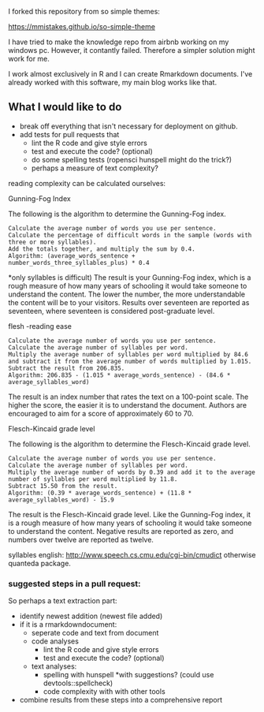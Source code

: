I forked this repository from so simple themes:

https://mmistakes.github.io/so-simple-theme

I have tried to make the knowledge repo from airbnb working on my windows pc. 
However, it contantly failed. Therefore a simpler solution might work for me.

I work almost exclusively in R and I can create Rmarkdown documents.
I've already worked with this software, my main blog works like that. 

## What I would like to do

- break off everything that isn't necessary for deployment on github.
- add tests for pull requests that
    - lint the R code and give style errors
    - test and execute the code? (optional)
    - do some spelling tests (ropensci hunspell might do the trick?)
    - perhaps a measure of text complexity? 



reading complexity can be calculated ourselves:

Gunning-Fog Index

The following is the algorithm to determine the Gunning-Fog index.

    Calculate the average number of words you use per sentence.
    Calculate the percentage of difficult words in the sample (words with three or more syllables).
    Add the totals together, and multiply the sum by 0.4.
    Algorithm: (average_words_sentence + number_words_three_syllables_plus) * 0.4
*only syllables is difficult)
The result is your Gunning-Fog index, which is a rough measure of how many years of schooling it would take someone to understand the content. The lower the number, the more understandable the content will be to your visitors. Results over seventeen are reported as seventeen, where seventeen is considered post-graduate level. 

flesh -reading ease

    Calculate the average number of words you use per sentence.
    Calculate the average number of syllables per word.
    Multiply the average number of syllables per word multiplied by 84.6 and subtract it from the average number of words multiplied by 1.015.
    Subtract the result from 206.835.
    Algorithm: 206.835 - (1.015 * average_words_sentence) - (84.6 * average_syllables_word)

The result is an index number that rates the text on a 100-point scale. The higher the score, the easier it is to understand the document. Authors are encouraged to aim for a score of approximately 60 to 70. 

Flesch-Kincaid grade level

The following is the algorithm to determine the Flesch-Kincaid grade level.

    Calculate the average number of words you use per sentence.
    Calculate the average number of syllables per word.
    Multiply the average number of words by 0.39 and add it to the average number of syllables per word multiplied by 11.8.
    Subtract 15.50 from the result.
    Algorithm: (0.39 * average_words_sentence) + (11.8 * average_syllables_word) - 15.9

The result is the Flesch-Kincaid grade level. Like the Gunning-Fog index, it is a rough measure of how many years of schooling it would take someone to understand the content. Negative results are reported as zero, and numbers over twelve are reported as twelve. 

syllables english: http://www.speech.cs.cmu.edu/cgi-bin/cmudict
otherwise quanteda package. 

### suggested steps in a pull request:
So perhaps a text extraction part: 
- identify newest addition (newest file added)
- if it is a rmarkdowndocument:
    - seperate code and text from document
    - code analyses
        - lint the R code and give style errors
        - test and execute the code? (optional)
    - text analyses:
        - spelling with hunspell *with suggestions?  (could use devtools::spellcheck)
        - code complexity with with other tools
- combine results from these steps into a comprehensive report
